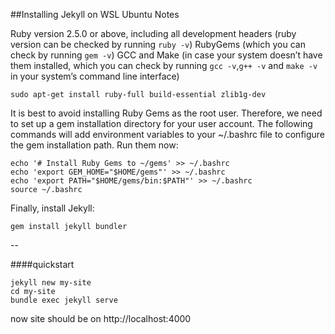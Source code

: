 ##Installing Jekyll on WSL Ubuntu Notes

Ruby version 2.5.0 or above, including all development headers (ruby version can be checked by running `ruby -v`)
RubyGems (which you can check by running `gem -v`)
GCC and Make (in case your system doesn’t have them installed, which you can check by running `gcc -v`,`g++ -v` and `make -v` in your system’s command line interface)

`sudo apt-get install ruby-full build-essential zlib1g-dev`

It is best to avoid installing Ruby Gems as the root user. Therefore, we need to set up a gem installation directory for your user account. The following commands will add environment variables to your ~/.bashrc file to configure the gem installation path. Run them now:
```
echo '# Install Ruby Gems to ~/gems' >> ~/.bashrc
echo 'export GEM_HOME="$HOME/gems"' >> ~/.bashrc
echo 'export PATH="$HOME/gems/bin:$PATH"' >> ~/.bashrc
source ~/.bashrc
```
Finally, install Jekyll:

`gem install jekyll bundler`

--

####quickstart

```
jekyll new my-site
cd my-site
bundle exec jekyll serve
```

now site should be on http://localhost:4000